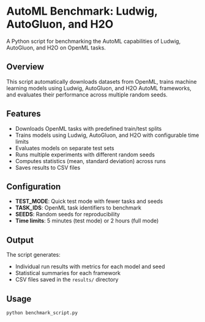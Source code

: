 # AutoML Benchmark: Ludwig, AutoGluon, and H2O

A Python script for benchmarking the AutoML capabilities of Ludwig, AutoGluon, and H2O on OpenML tasks.

## Overview

This script automatically downloads datasets from OpenML, trains machine learning models using Ludwig, AutoGluon, and H2O AutoML frameworks, and evaluates their performance across multiple random seeds.

## Features

- Downloads OpenML tasks with predefined train/test splits  
- Trains models using Ludwig, AutoGluon, and H2O with configurable time limits  
- Evaluates models on separate test sets  
- Runs multiple experiments with different random seeds  
- Computes statistics (mean, standard deviation) across runs  
- Saves results to CSV files  

## Configuration

- **TEST_MODE**: Quick test mode with fewer tasks and seeds  
- **TASK_IDS**: OpenML task identifiers to benchmark  
- **SEEDS**: Random seeds for reproducibility  
- **Time limits**: 5 minutes (test mode) or 2 hours (full mode)  

## Output

The script generates:  
- Individual run results with metrics for each model and seed  
- Statistical summaries for each framework  
- CSV files saved in the `results/` directory

## Usage

```bash
python benchmark_script.py
